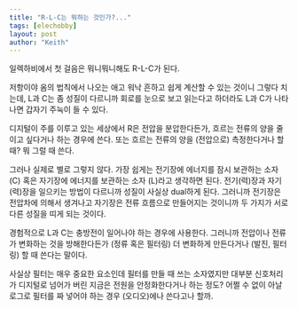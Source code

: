 ```yaml
---
title: "R-L-C는 뭐하는 것인가?..."
tags: [elechobby]
layout: post
author: "Keith"
---
```


일렉하비에서 첫 걸음은 뭐니뭐니해도 R-L-C가 된다.

저항이야 옴의 법칙에서 나오는 애고 워낙 흔하고 쉽게 계산할 수 있는 것이니 그렇다 치는데, L과 C는 좀 성질이 다르니까 회로를 눈으로 보고 읽는다고 하더라도 L과 C가 나타나면 갑자기 주눅이 들 수 있다. 

디지털이 주를 이루고 있는 세상에서 R은 전압을 분압한다든가, 흐르는 전류의 양을 줄이고 싶다거나 하는 경우에 쓴다. 또는 흐르는 전류의 양을 (전압으로) 측정한다거나 할 때? 뭐 그럴 때 쓴다. 

그러나 실제로 별로 그렇지 않다. 가장 쉽게는 전기장에 에너지를 잠시 보관하는 소자 (C) 혹은 자기장에 에너지를 보관하는 소자 (L)라고 생각하면 된다. 전기(력)장과 자기(력)장을 일으키는 방법이 다르니까 성질이 사실상 dual하게 된다. 그러니까 전기장은 전압차에 의해서 생겨나고 자기장은 전류 흐름으로 만들어지는 것이니까 두 가지가 서로 다른 성질을 띠게 되는 것이다. 

경험적으로 L과 C는 충방전이 일어나야 하는 경우에 사용한다. 그러니까 전압이나 전류가 변화하는 것을 방해한다든가 (정류 혹은 필터링) 더 변화하게 만든다거나 (발진, 필터링) 할 때 쓴다는 말이다. 

사실상 필터는 매우 중요한 요소인데 필터를 만들 때 쓰는 소자였지만 대부분 신호처리가 디지털로 넘어가 버린 지금은 전원을 안정화한다거나 하는 정도? 어쩔 수 없이 아날로그로 필터를 짜 넣어야 하는 경우 (오디오)에나 쓴다고나 할까. 
